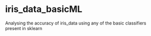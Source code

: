 # iris_data_basicML
Analysing the accuracy of iris_data using any of the basic classifiers present in sklearn
